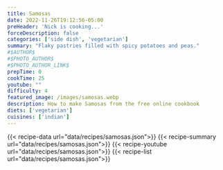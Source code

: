 ```yaml
---
title: Samosas
date: 2022-11-26T19:12:56-05:00
preHeader: 'Nick is cooking...'
forceDescription: false
categories: ['side dish', 'vegetarian']
summary: "Flaky pastries filled with spicy potatoes and peas."
#$AUTHOR$
#$PHOTO_AUTHOR$
#$PHOTO_AUTHOR_LINK$
prepTime: 0
cookTime: 25
youtube: ""
difficulty: 4
featured_image: /images/samosas.webp
description: How to make Samosas from the free online cookbook
diets: ['vegetarian']
cuisines: ['indian']
---
```

{{< recipe-data url="data/recipes/samosas.json">}}
{{< recipe-summary url="data/recipes/samosas.json">}}
{{< recipe-youtube url="data/recipes/samosas.json">}}
{{< recipe-list url="data/recipes/samosas.json">}}
